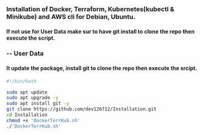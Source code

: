### Installation of Docker, Terraform, Kubernetes(kubectl & Minikube) and AWS cli for Debian, Ubuntu.

#### If not use for User Data make sur to have git install to clone the repo then execute the script.

### -- User Data
#### It update the package, install git to clone the repo then execute the srcipt.
``` bash
#!/bin/bash

sudo apt update
sudo apt upgrade -y
sudo apt install git -y
git clone https://github.com/dev126712/Installation.git
cd Installation
chmod +x 'DockerTerrKub.sh'
./'DockerTerrKub.sh'
```
